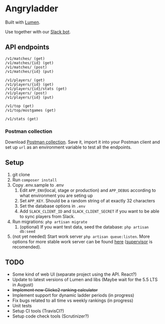 # Angryladder

Built with [Lumen](https://lumen.laravel.com/).

Use together with our [Slack bot](https://github.com/Angrycreative/Waldner).

## API endpoints

```
/v1/matches/ (get)
/v1/matches/{id} (get)
/v1/matches/ (post)
/v1/matches/{id} (put)

/v1/players/ (get)
/v1/players/{id} (get)
/v1/players/{id}/stats (get)
/v1/players/ (post)
/v1/players/{id} (put)

/v1/top (get)
/v1/top/mostgames (get)

/v1/stats (get)
```

### Postman collection

Download [Postman collection](https://github.com/Angrycreative/AngryLadder/blob/master/AngryLadder.postman_collection.json).
Save it, import it into your Postman client and set up `url` as an environment variable to test all the endpoints.

## Setup

1. git clone
1. Run `composer install`
1. Copy .env.sample to .env
	1. Edit `APP_ENV`(local, stage or production) and `APP_DEBUG` according to what environment you are seting up
	1. Set `APP_KEY`. Should be a random string of at exactly 32 characters
	1. Set the database options in `.env`
	1. Add `SLACK_CLIENT_ID` and `SLACK_CLIENT_SECRET` if you want to be able to sync players from Slack.
1. Run migrations: `php artisan migrate`
	1. (optional) If you want test data, seed the database: `php artisan db:seed`
1. (not yet needed) Start work server `php artisan queue:listen`. More options for more stable work server can be found [here](https://laravel.com/docs/5.2/queues#running-the-queue-listener) ([supervisor](https://laravel.com/docs/5.2/queues#supervisor-configuration) is recomended).


## TODO
 * Some kind of web UI (separate project using the API. React?)
 * Update to latest versions of Lumen and libs (Maybe wait for the 5.5 LTS in August)
 * ~~Implement new Glicko2 ranking calculator~~
 * Implement support for dynamic ladder periods (in progress)
 * Fix bugs related to all time vs weekly rankings (in progress)
 * Unit tests
 * Setup CI tools (TravisCI?)
 * Setup code check tools (Scrutinizer?)
